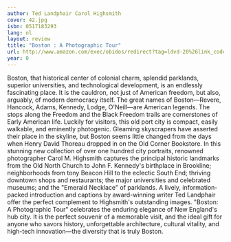 ```yaml
---
author: Ted Landphair Carol Highsmith
cover: 42.jpg
isbn: 0517183293
lang: nl
layout: review
title: "Boston : A Photographic Tour"
url: http://www.amazon.com/exec/obidos/redirect?tag=ldvd-20%26link_code=xm2%26camp=2025%26creative=165953%26path=http://www.amazon.com/gp/redirect.html%253fASIN=0517183293%2526tag=ldvd-20%2526lcode=xm2%2526cID=2025%2526ccmID=165953%2526location=/o/ASIN/0517183293%25253FSubscriptionId=0VJDVJ14KM0P0VXDCQ82
year: 0
---
```


Boston, that historical center of colonial charm, splendid parklands, superior universities, and technological development, is an endlessly fascinating place. It is the cauldron, not just of American freedom, but also, arguably, of modern democracy itself. The great names of Boston—Revere, Hancock, Adams, Kennedy, Lodge, O'Neill—are American legends. The stops along the Freedom and the Black Freedom trails are cornerstones of Early American life. Luckily for visitors, this old port city is compact, easily walkable, and eminently photogenic.
Gleaming skyscrapers have asserted their place in the skyline, but Boston seems little changed from the days when Henry David Thoreau dropped in on the Old Corner Bookstore. In this stunning new collection of over one hundred city portraits, renowned photographer Carol M. Highsmith captures the principal historic landmarks from the Old North Church to John F. Kennedy's birthplace in Brookline; neighborhoods from tony Beacon Hill to the eclectic South End; thriving downtown shops and restaurants; the major universities and celebrated museums; and the "Emerald Necklace" of parklands. A lively, information-packed introduction and captions by award-winning writer Ted Landphair offer the perfect complement to Highsmith's outstanding images.
"Boston: A Photographic Tour" celebrates the enduring elegance of New England's hub city. It is the perfect souvenir of a memorable visit, and the ideal gift for anyone who savors history, unforgettable architecture, cultural vitality, and high-tech innovation—the diversity that is truly Boston.
